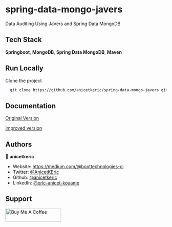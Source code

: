 # spring-data-mongo-javers

Data Auditing Using JaVers and Spring Data MongoDB


## Tech Stack

**Springboot**, **MongoDB**, **Spring Data MongoDB**, **Maven** 



## Run Locally

Clone the project

```bash
  git clone https://github.com/anicetkeric/spring-data-mongo-javers.git
```

## Documentation

[Original Version](https://dzone.com/articles/spring-data-data-auditing-using-javers-mongodb)

[Improved version](https://boottechnologies-ci.medium.com/data-auditing-using-javers-and-spring-data-mongodb-139bb11f7c4e)

## Authors

👤 **anicetkeric**

* Website: https://medium.com/@boottechnologies-ci
* Twitter: [@AnicetKEric](https://twitter.com/AnicetKEric)
* Github: [@anicetkeric](https://github.com/anicetkeric)
* LinkedIn: [@eric-anicet-kouame](https://linkedin.com/in/eric-anicet-kouame-49029577)

## Support
<a href="https://www.buymeacoffee.com/boottechnou" target="_blank"><img src="https://cdn.buymeacoffee.com/buttons/default-orange.png" alt="Buy Me A Coffee" height="41" width="174"></a>


